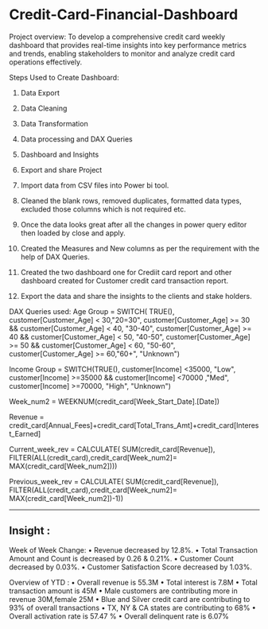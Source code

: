 # Credit-Card-Financial-Dashboard

Project overview:
To develop a comprehensive credit card weekly dashboard that provides real-time insights into key performance metrics and trends, enabling stakeholders to monitor and analyze credit card operations effectively.

Steps Used to Create Dashboard:
1)	Data Export 
2)	Data Cleaning
3)	Data Transformation
4)	Data processing and DAX Queries
5)	Dashboard and Insights
6)	Export and share Project

1)	Import data from CSV files into Power bi tool.
2)	Cleaned the blank rows, removed duplicates, formatted data types, excluded those columns which is not required etc.
3)	Once the data looks great after all the changes in power query editor then loaded by close and apply.
4)	Created the Measures and New columns as per the requirement with the help of DAX Queries.
5)	Created the two dashboard one for Crediit card report and other dashboard created for Customer credit card transaction report.
6)	Export the data and share the insights to the clients and stake holders.

DAX Queries used:
Age Group = SWITCH(
    TRUE(),
    customer[Customer_Age] < 30,"20=30",
    customer[Customer_Age] >= 30 && customer[Customer_Age] < 40, "30-40",
    customer[Customer_Age] >= 40 && customer[Customer_Age] < 50, "40-50",
    customer[Customer_Age] >= 50 && customer[Customer_Age] < 60, "50-60",
    customer[Customer_Age] >= 60,"60+",
    "Unknown")

Income Group = SWITCH(TRUE(),
customer[Income] <35000, "Low",
customer[Income] >=35000 && customer[Income] <70000 ,"Med",
customer[Income] >=70000, "High",
"Unknown")

Week_num2 = WEEKNUM(credit_card[Week_Start_Date].[Date])

Revenue = credit_card[Annual_Fees]+credit_card[Total_Trans_Amt]+credit_card[Interest_Earned]

Current_week_rev = CALCULATE(
    SUM(credit_card[Revenue]),
    FILTER(ALL(credit_card),credit_card[Week_num2]= MAX(credit_card[Week_num2])))

Previous_week_rev = CALCULATE(
    SUM(credit_card[Revenue]),
    FILTER(ALL(credit_card),credit_card[Week_num2]= MAX(credit_card[Week_num2])-1))

-----------------------------------------------------------------------
Insight :
-----------------------------------------------------------------------

Week of Week Change:
•	Revenue decreased by 12.8%.
•	Total Transaction Amount and Count is decreased by 0.26 & 0.21%.
•	Customer Count decreased by 0.03%.
•	Customer Satisfaction Score decreased by 1.03%.

Overview of YTD :
•	Overall revenue is 55.3M
•	Total interest is 7.8M
•	Total transaction amount is 45M
•	Male customers are contributing more in revenue 30M,female 25M
•	Blue and Silver credit card are contributing to 93% of overall transactions
•	TX, NY & CA states are contributing to 68%
•	Overall activation rate is 57.47 %
•	Overall delinquent rate is 6.07%


